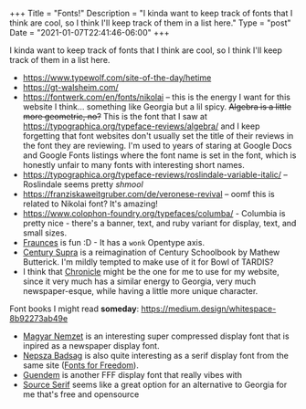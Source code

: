 +++
Title = "Fonts!"
Description = "I kinda want to keep track of fonts that I think are cool, so I think I'll keep track of them in a list here."
Type = "post"
Date = "2021-01-07T22:41:46-06:00"
+++

I kinda want to keep track of fonts that I think are cool, so I think I'll keep track of them in a list here.

- <https://www.typewolf.com/site-of-the-day/hetime>
- <https://gt-walsheim.com/>
- <https://fontwerk.com/en/fonts/nikolai> – this is the energy I want for this website I think… something like Georgia but a lil spicy. ~~Algebra is a little more geometric, no?~~ This is the font that I saw at <https://typographica.org/typeface-reviews/algebra/> and I keep forgetting that font websites don't usually set the title of their reviews in the font they are reviewing. I'm used to years of staring at Google Docs and Google Fonts listings where the font name is set in the font, which is honestly unfair to many fonts with interesting short names.
- <https://typographica.org/typeface-reviews/roslindale-variable-italic/> – Roslindale seems pretty <dfn><abbr def="'shm' shmooshed together with 'cool'">shmool</abbr></dfn>
- <https://franziskaweitgruber.com/de/veronese-revival> – oomf this is related to Nikolai font? It's amazing!
- <https://www.colophon-foundry.org/typefaces/columba/> - Columbia is pretty nice - there's a banner, text, and ruby variant for display, text, and small sizes.
- [Fraunces](https://fonts.google.com/specimen/Fraunces?preview.text_type=custom#standard-styles) is fun :D - It has a `wonk` Opentype axis.
- [Century Supra](https://mbtype.com/fonts/century-supra/) is a reimagination of Century Schoolbook by Mathew Butterick. I'm mildly tempted to make use of it for Bowl of TARDIS?
- I think that [Chronicle](https://www.typography.com/fonts/chronicle-text/overview) might be the one for me to use for my website, since it very much has a similar energy to Georgia, very much newspaper-esque, while having a little more unique character.

Font books I might read **someday**: <https://medium.design/whitespace-8b92273ab49e>

- [Magyar Nemzet](https://bboxtype.com/typefaces/FFF_Magyar_Nemzet/#!layout=specimen) is an interesting super compressed display font that is inpired as a newspaper display font.
- [Nepsza Badsag](https://bboxtype.com/typefaces/FFF_NEPSZA_BADSAG/#!layout=specimen) is also quite interesting as a serif display font from the same site ([Fonts for Freedom](https://fonts-for-freedom.com/en/)).
- [Guendem](https://bboxtype.com/typefaces/FFF_Guendem/#!layout=specimen) is another FFF display font that really vibes with
- [Source Serif](https://adobe-fonts.github.io/source-serif/) seems like a great option for an alternative to Georgia for me that's free and opensource
